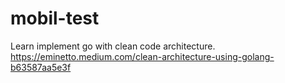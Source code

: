 # mobil-test

Learn implement go with clean code architecture.
https://eminetto.medium.com/clean-architecture-using-golang-b63587aa5e3f
